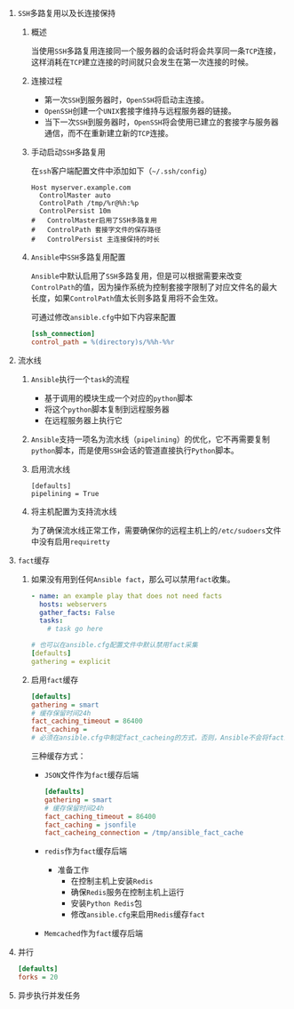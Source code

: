 1. `SSH`多路复用以及长连接保持

   1. 概述

      当使用`SSH`多路复用连接同一个服务器的会话时将会共享同一条`TCP`连接，这样消耗在`TCP`建立连接的时间就只会发生在第一次连接的时候。

   2. 连接过程

      - 第一次`SSH`到服务器时，`OpenSSH`将启动主连接。
      - `OpenSSH`创建一个`UNIX`套接字维持与远程服务器的链接。
      - 当下一次`SSH`到服务器时，`OpenSSH`将会使用已建立的套接字与服务器通信，而不在重新建立新的`TCP`连接。

   3. 手动启动`SSH`多路复用

      在`ssh`客户端配置文件中添加如下（`~/.ssh/config`）

      ```shell
      Host myserver.example.com
        ControlMaster auto
        ControlPath /tmp/%r@%h:%p
        ControlPersist 10m
      #   ControlMaster启用了SSH多路复用
      #   ControlPath 套接字文件的保存路径
      #   ControlPersist 主连接保持的时长
      ```

   4. `Ansible`中`SSH`多路复用配置

      `Ansible`中默认启用了`SSH`多路复用，但是可以根据需要来改变`ControlPath`的值，因为操作系统为控制套接字限制了对应文件名的最大长度，如果`ControlPath`值太长则多路复用将不会生效。

      可通过修改`ansible.cfg`中如下内容来配置

      ```ini
      [ssh_connection]
      control_path = %(directory)s/%%h-%%r
      ```

2. 流水线

   1. `Ansible`执行一个`task`的流程

      - 基于调用的模块生成一个对应的`python`脚本
      - 将这个`python`脚本复制到远程服务器
      - 在远程服务器上执行它

   2. `Ansible`支持一项名为流水线（`pipelining`）的优化，它不再需要复制`python`脚本，而是使用`SSH`会话的管道直接执行`Python`脚本。

   3. 启用流水线

      ```
      [defaults]
      pipelining = True
      ```

   4. 将主机配置为支持流水线

      为了确保流水线正常工作，需要确保你的远程主机上的`/etc/sudoers`文件中没有启用`requiretty`

3. `fact`缓存

   1. 如果没有用到任何`Ansible fact`，那么可以禁用`fact`收集。

      ```yaml
      - name: an example play that does not need facts
        hosts: webservers
        gather_facts: False
        tasks:
          # task go here
      ```

      ```yaml
      # 也可以在ansible.cfg配置文件中默认禁用fact采集
      [defaults]
      gathering = explicit
      ```

   2. 启用`fact`缓存

      ```ini
      [defaults]
      gathering = smart
      # 缓存保留时间24h
      fact_caching_timeout = 86400
      fact_caching = 
      # 必须在ansible.cfg中制定fact_cacheing的方式，否则，Ansible不会将fact缓存
      ```

      三种缓存方式：

      - `JSON`文件作为`fact`缓存后端

        ```ini
        [defaults]
        gathering = smart
        # 缓存保留时间24h
        fact_caching_timeout = 86400
        fact_caching = jsonfile
        fact_cacheing_connection = /tmp/ansible_fact_cache
        ```

      - `redis`作为`fact`缓存后端

        - 准备工作
          - 在控制主机上安装`Redis`
          - 确保`Redis`服务在控制主机上运行
          - 安装`Python Redis`包
          - 修改`ansible.cfg`来启用`Redis`缓存`fact`

      - `Memcached`作为`fact`缓存后端

4. 并行

   ```ini
   [defaults]
   forks = 20
   ```

5. 异步执行并发任务